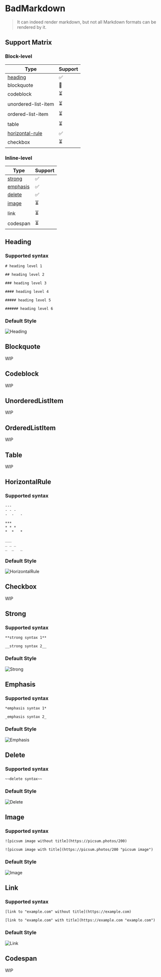 # BadMarkdown

> It can indeed render markdown, but not all Markdown formats can be rendered by it.

## Support Matrix

### Block-level

| Type                               | Support |
|------------------------------------|---------|
| [heading](#Heading)                | ✅       |
| blockquote                         | 🔨      |
| codeblock                          | ⏳       |
| unordered-list-item                | ⏳       |
| ordered-list-item                  | ⏳       |
| table                              | ⏳       |
| [horizontal-rule](#HorizontalRule) | ✅       |
| checkbox                           | ⏳       |

### Inline-level

| Type                  | Support |
|-----------------------|---------|
| [strong](#Strong)     | ✅       |
| [emphasis](#Emphasis) | ✅       |
| [delete](#Delete)     | ✅       |
| [image](#Image)       | ⏳       |
| link                  | ⏳       |
| codespan              | ⏳       |

## Heading

### Supported syntax

```text
# heading level 1

## heading level 2

### heading level 3

#### heading level 4

##### heading level 5

###### heading level 6
```

### Default Style

![Heading](./doc/heading.png)

## Blockquote

WIP

## Codeblock

WIP

## UnorderedListItem

WIP

## OrderedListItem

WIP

## Table

WIP

## HorizontalRule

### Supported syntax

```text
---
- - -
-  -   -

***
* * *
*  *   *

___
_ _ _
_  _   _
```

### Default Style

![HorizontalRule](./doc/hr.png)

## Checkbox

WIP

## Strong

### Supported syntax

```text
**strong syntax 1**

__strong syntax 2__
```

### Default Style

![Strong](./doc/strong.png)

## Emphasis

### Supported syntax

```text
*emphasis syntax 1*

_emphasis syntax 2_
```

### Default Style

![Emphasis](./doc/emphasis.png)

## Delete

### Supported syntax

```text
~~delete syntax~~
```

### Default Style

![Delete](./doc/delete.png)

## Image

### Supported syntax

```text
![picsum image without title](https://picsum.photos/200)

![picsum image with title](https://picsum.photos/200 "picsum image")
```

### Default Style

![Image](./doc/image.png)

## Link

### Supported syntax

```text
[link to "example.com" without title](https://example.com)

[link to "example.com" with title](https://example.com "example.com")
```

### Default Style

![Link](./doc/link.png)

## Codespan

WIP